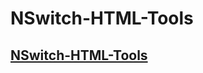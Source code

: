 # NSwitch-HTML-Tools

## [NSwitch-HTML-Tools](https://princess-of-sleeping.github.io/NSwitch-HTML-Tools/index.html)
